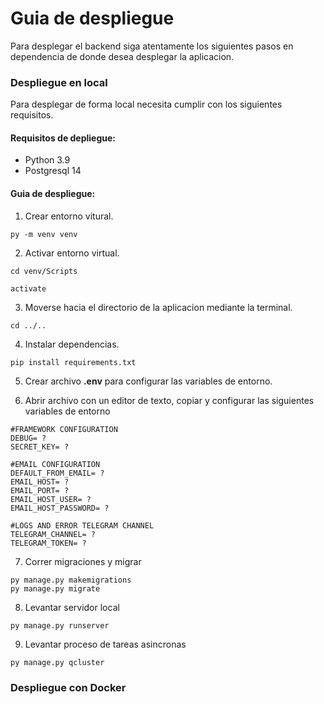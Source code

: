 # Guia de despliegue

Para desplegar el backend siga atentamente los siguientes pasos en dependencia de donde desea desplegar la aplicacion.

### Despliegue en local

Para desplegar de forma local necesita cumplir con los siguientes requisitos.

#### Requisitos de depliegue:

* Python 3.9
* Postgresql 14

#### Guia de despliegue:

1. Crear entorno vitural.

```shell
py -m venv venv
```

2. Activar entorno virtual.

```shell
cd venv/Scripts

activate
```

3. Moverse hacia el directorio de la aplicacion mediante la terminal.

```shell
cd ../..
```

4. Instalar dependencias.

```shell
pip install requirements.txt
```

5. Crear archivo **.env** para configurar las variables de entorno.

6. Abrir archivo con un editor de texto, copiar y configurar las siguientes variables de entorno

```text
#FRAMEWORK CONFIGURATION
DEBUG= ?
SECRET_KEY= ?

#EMAIL CONFIGURATION
DEFAULT_FROM_EMAIL= ?
EMAIL_HOST= ?
EMAIL_PORT= ?
EMAIL_HOST_USER= ?
EMAIL_HOST_PASSWORD= ?

#LOGS AND ERROR TELEGRAM CHANNEL
TELEGRAM_CHANNEL= ?
TELEGRAM_TOKEN= ?

```

7. Correr migraciones y migrar

```shell
py manage.py makemigrations
py manage.py migrate
```

8. Levantar servidor local

```shell
py manage.py runserver
```

9. Levantar proceso de tareas asincronas

```shell
py manage.py qcluster
```

### Despliegue con Docker